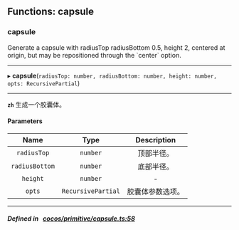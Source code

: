 ## Functions: capsule

### capsule

Generate a capsule with radiusTop radiusBottom 0.5, height 2, centered at origin,
but may be repositioned through the &#x60;center&#x60; option.
___
▸ **capsule**(`radiusTop: number, radiusBottom: number, height: number, opts: RecursivePartial`)
___


**`zh`** 
生成一个胶囊体。



#### Parameters

| Name | Type | Description |
| :------: | :------: | :------: |
| `radiusTop` | `number` | 顶部半径。  |
| `radiusBottom` | `number` | 底部半径。  |
| `height` | `number` | - |
| `opts` | `RecursivePartial` | 胶囊体参数选项。  |

___


##### Defined in &nbsp;   [cocos/primitive/capsule.ts:58](https://github.com/cocos-creator/engine/blob/c7bf6b8a9/cocos/primitive/capsule.ts#L58)&nbsp;
